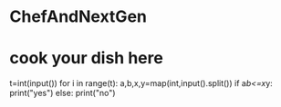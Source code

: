 # ChefAndNextGen
# cook your dish here
t=int(input())
for i in range(t):
    a,b,x,y=map(int,input().split())
    if a*b<=x*y:
        print("yes")
    else:
        print("no")
